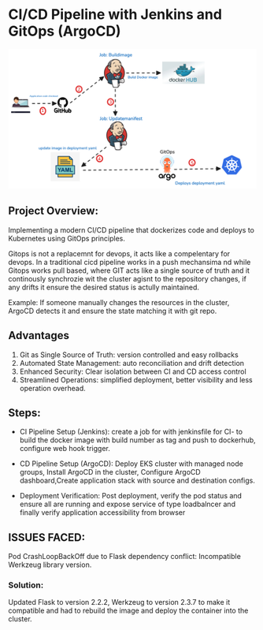 # CI/CD Pipeline with Jenkins and GitOps (ArgoCD)

![alt text](Images/Argocd-jenkins-image.png)

## Project Overview: 
Implementing a modern CI/CD pipeline that dockerizes code and deploys to Kubernetes using GitOps principles.

Gitops is not a replacemnt for devops, it acts like a compelentary for devops. In a traditional cicd pipeline works in a push mechansima nd while Gitops works pull based, where GIT acts like a single source of truth and it continously synchrozie wit the cluster agisnt to the repository changes, if any drifts it ensure the desired status is actully maintained.

Example: If someone manually changes the resources in the cluster, ArgoCD detects it and ensure the state matching it with git repo.

## Advantages
1. Git as Single Source of Truth: version controlled and easy rollbacks 
2. Automated State Management: auto reconciliation and drift detection 
3. Enhanced Security: Clear isolation between CI and CD access control
4. Streamlined Operations: simplified deployment, better visibility and less operation overhead.

## Steps:
* CI Pipeline Setup (Jenkins): create a job for with jenkinsfile for CI- to build the docker image with build number as tag and push to dockerhub, configure web hook trigger.

* CD Pipeline Setup (ArgoCD): Deploy EKS cluster with managed node groups, Install ArgoCD in the cluster, Configure ArgoCD dashboard,Create application stack with source and destination configs.

* Deployment Verification: Post deployment, verify the pod status and ensure all are running and expose service of type loadbalncer and finally verify application accessibility from browser 

## ISSUES FACED:

Pod CrashLoopBackOff due to Flask dependency conflict: Incompatible Werkzeug library version.

### Solution: 
Updated Flask to version 2.2.2, Werkzeug to version 2.3.7 to make it compatible and had to rebuild the image and deploy the container into the cluster.
